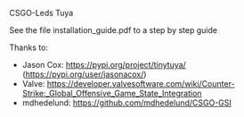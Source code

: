 CSGO-Leds Tuya

See the file installation_guide.pdf to a step by step guide

Thanks to:
- Jason Cox: https://pypi.org/project/tinytuya/ (https://pypi.org/user/jasonacox/)
- Valve: https://developer.valvesoftware.com/wiki/Counter-Strike:_Global_Offensive_Game_State_Integration
- mdhedelund: https://github.com/mdhedelund/CSGO-GSI
  
